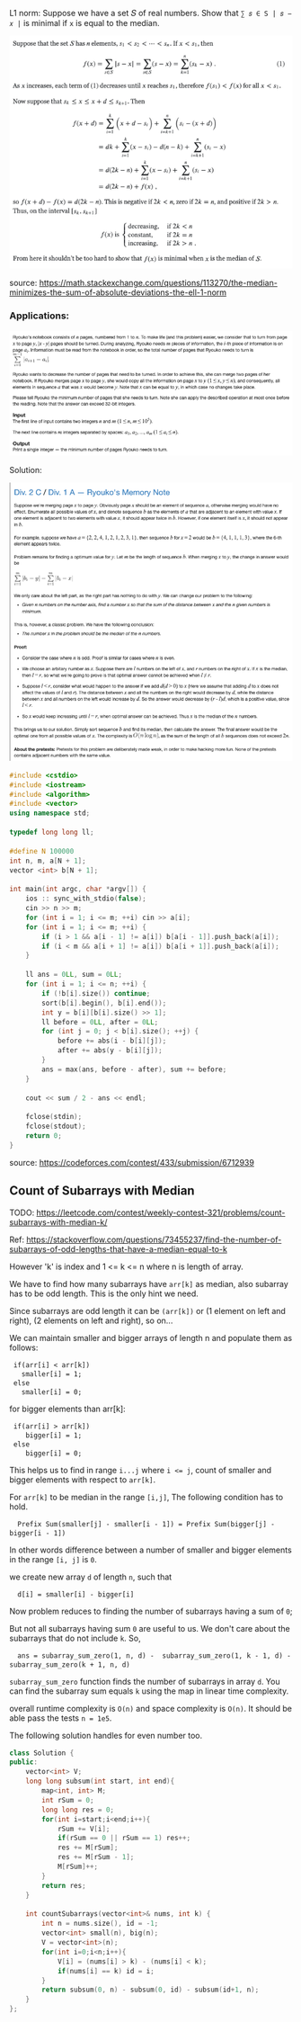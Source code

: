 L1 norm: Suppose we have a set 𝑆 of real numbers. Show that `∑ 𝑠 ∈ S | 𝑠 − 𝑥 |` is minimal if `x` is equal to the median.

![](images/median_1.png)

source: https://math.stackexchange.com/questions/113270/the-median-minimizes-the-sum-of-absolute-deviations-the-ell-1-norm

### Applications:

![](images/median_3.png)

Solution:

![](images/median_2.png)

```cpp
#include <cstdio>
#include <iostream>
#include <algorithm>
#include <vector>
using namespace std;
 
typedef long long ll;
 
#define N 100000
int n, m, a[N + 1];
vector <int> b[N + 1];
 
int main(int argc, char *argv[]) {
    ios :: sync_with_stdio(false);
    cin >> n >> m;
    for (int i = 1; i <= m; ++i) cin >> a[i];
    for (int i = 1; i <= m; ++i) {
        if (i > 1 && a[i - 1] != a[i]) b[a[i - 1]].push_back(a[i]);
        if (i < m && a[i + 1] != a[i]) b[a[i + 1]].push_back(a[i]);
    }
    
    ll ans = 0LL, sum = 0LL;
    for (int i = 1; i <= n; ++i) {
        if (!b[i].size()) continue;
        sort(b[i].begin(), b[i].end());
        int y = b[i][b[i].size() >> 1];
        ll before = 0LL, after = 0LL;
        for (int j = 0; j < b[i].size(); ++j) {
            before += abs(i - b[i][j]);
            after += abs(y - b[i][j]);
        }
        ans = max(ans, before - after), sum += before;
    }
    
    cout << sum / 2 - ans << endl;
    
    fclose(stdin);
    fclose(stdout);
    return 0;
}
```

source: https://codeforces.com/contest/433/submission/6712939


## Count of Subarrays with Median
TODO: https://leetcode.com/contest/weekly-contest-321/problems/count-subarrays-with-median-k/

Ref: https://stackoverflow.com/questions/73455237/find-the-number-of-subarrays-of-odd-lengths-that-have-a-median-equal-to-k

However 'k' is index and 1 <= k <= n where n is length of array.

We have to find how many subarrays have `arr[k]` as median, also subarray has to be odd length. This is the only hint we need.

Since subarrays are odd length it can be `(arr[k])` or (1 element on left and right), (2 elements on left and right), so on...

We can maintain smaller and bigger arrays of length n and populate them as follows:

```
 if(arr[i] < arr[k])
   smaller[i] = 1;
 else
   smaller[i] = 0;
```

for bigger elements than arr[k]:

```
 if(arr[i] > arr[k])
    bigger[i] = 1;
 else
    bigger[i] = 0;
```

This helps us to find in range `i...j` where `i <= j`, count of smaller and bigger elements with respect to `arr[k]`.

For `arr[k]` to be median in the range `[i,j]`, The following condition has to hold.

```
  Prefix Sum(smaller[j] - smaller[i - 1]) = Prefix Sum(bigger[j] - bigger[i - 1])
```  
  
In other words difference between a number of smaller and bigger elements in the range `[i, j]` is `0`.

we create new array `d` of length `n`, such that

```
  d[i] = smaller[i] - bigger[i]
```

Now problem reduces to finding the number of subarrays having a sum of `0`;

But not all subarrays having sum `0` are useful to us. We don't care about the subarrays that do not include `k`. So,

```
  ans = subarray_sum_zero(1, n, d) -  subarray_sum_zero(1, k - 1, d) - subarray_sum_zero(k + 1, n, d)
```

`subarray_sum_zero` function finds the number of subarrays in array `d`. You can find the subarray sum equals `k` using the map in linear time complexity.

overall runtime complexity is `O(n)` and space complexity is `O(n)`. It should be able pass the tests `n = 1e5`.


The following solution handles for even number too.
```cpp
class Solution {
public:
    vector<int> V;
    long long subsum(int start, int end){
        map<int, int> M;
        int rSum = 0;
        long long res = 0;
        for(int i=start;i<end;i++){
            rSum += V[i];
            if(rSum == 0 || rSum == 1) res++;
            res += M[rSum];
            res += M[rSum - 1];
            M[rSum]++;
        }
        return res;
    }
    
    int countSubarrays(vector<int>& nums, int k) {
        int n = nums.size(), id = -1;
        vector<int> small(n), big(n);
        V = vector<int>(n);
        for(int i=0;i<n;i++){
            V[i] = (nums[i] > k) - (nums[i] < k);
            if(nums[i] == k) id = i;
        }
        return subsum(0, n) - subsum(0, id) - subsum(id+1, n);
    }
};
```
